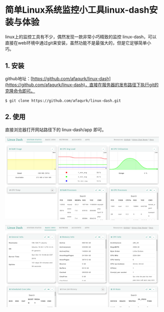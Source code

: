 # 简单Linux系统监控小工具linux-dash安装与体验

linux上的监控工具有不少，偶然发现一款非常小巧精致的监控 linux-dash，可以直接在web环境中通过git来安装，虽然功能不是最强大的，但是它足够简单小巧。

## 1. 安装

github地址：[https://github.com/afaqurk/linux-dash](https://github.com/afaqurk/linux-dash)，直接在服务器的发布路径下执行git的克隆命令即可。

```
$ git clone https://github.com/afaqurk/linux-dash.git
```

## 2. 使用

直接浏览器打开网站路径下的 linux-dash/app 即可。

![](./116/01.png)

![](./116/02.png)